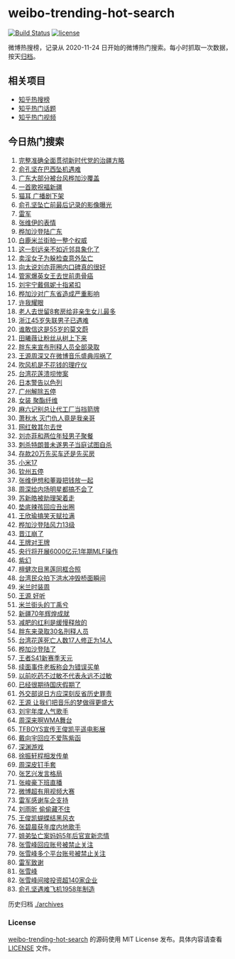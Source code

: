 # weibo-trending-hot-search

[![Build Status](https://github.com/justjavac/weibo-trending-hot-search/workflows/ci/badge.svg?branch=master)](https://github.com/justjavac/weibo-trending-hot-search/actions)
[![license](https://img.shields.io/github/license/justjavac/weibo-trending-hot-search)](https://github.com/justjavac/weibo-trending-hot-search/blob/master/LICENSE)

微博热搜榜，记录从 2020-11-24 日开始的微博热门搜索。每小时抓取一次数据，按天[归档](./archives)。

## 相关项目

- [知乎热搜榜](https://github.com/justjavac/zhihu-trending-top-search)
- [知乎热门话题](https://github.com/justjavac/zhihu-trending-hot-questions)
- [知乎热门视频](https://github.com/justjavac/zhihu-trending-hot-video)

## 今日热门搜索

<!-- BEGIN -->
<!-- 最后更新时间 Thu Sep 25 2025 07:16:50 GMT+0800 (China Standard Time) -->

1. [完整准确全面贯彻新时代党的治疆方略](https://s.weibo.com//weibo?q=%23%E5%AE%8C%E6%95%B4%E5%87%86%E7%A1%AE%E5%85%A8%E9%9D%A2%E8%B4%AF%E5%BD%BB%E6%96%B0%E6%97%B6%E4%BB%A3%E5%85%9A%E7%9A%84%E6%B2%BB%E7%96%86%E6%96%B9%E7%95%A5%23&Refer=new_time)
1. [俞孔坚在巴西坠机遇难](https://s.weibo.com//weibo?q=%23%E4%BF%9E%E5%AD%94%E5%9D%9A%E5%9C%A8%E5%B7%B4%E8%A5%BF%E5%9D%A0%E6%9C%BA%E9%81%87%E9%9A%BE%23&t=31&band_rank=1&Refer=top)
1. [广东大部分被台风桦加沙覆盖](https://s.weibo.com//weibo?q=%23%E5%B9%BF%E4%B8%9C%E5%A4%A7%E9%83%A8%E5%88%86%E8%A2%AB%E5%8F%B0%E9%A3%8E%E6%A1%A6%E5%8A%A0%E6%B2%99%E8%A6%86%E7%9B%96%23&t=31&band_rank=39&Refer=top)
1. [一首歌祝福新疆](https://s.weibo.com//weibo?q=%23%E4%B8%80%E9%A6%96%E6%AD%8C%E7%A5%9D%E7%A6%8F%E6%96%B0%E7%96%86%23&t=31&band_rank=3&Refer=top)
1. [猫耳 广播剧下架](https://s.weibo.com//weibo?q=%E7%8C%AB%E8%80%B3%20%E5%B9%BF%E6%92%AD%E5%89%A7%E4%B8%8B%E6%9E%B6&t=31&band_rank=4&Refer=top)
1. [俞孔坚坠亡前最后记录的影像曝光](https://s.weibo.com//weibo?q=%23%E4%BF%9E%E5%AD%94%E5%9D%9A%E5%9D%A0%E4%BA%A1%E5%89%8D%E6%9C%80%E5%90%8E%E8%AE%B0%E5%BD%95%E7%9A%84%E5%BD%B1%E5%83%8F%E6%9B%9D%E5%85%89%23&t=31&band_rank=10&Refer=top)
1. [雷军](https://s.weibo.com//weibo?q=%E9%9B%B7%E5%86%9B&t=31&band_rank=22&Refer=top)
1. [张维伊的表情](https://s.weibo.com//weibo?q=%23%E5%BC%A0%E7%BB%B4%E4%BC%8A%E7%9A%84%E8%A1%A8%E6%83%85%23&t=31&band_rank=31&Refer=top)
1. [桦加沙登陆广东](https://s.weibo.com//weibo?q=%23%E6%A1%A6%E5%8A%A0%E6%B2%99%E7%99%BB%E9%99%86%E5%B9%BF%E4%B8%9C%23&t=31&band_rank=2&Refer=top)
1. [白鹿米兰街拍一整个权威](https://s.weibo.com//weibo?q=%23%E7%99%BD%E9%B9%BF%E7%B1%B3%E5%85%B0%E8%A1%97%E6%8B%8D%E4%B8%80%E6%95%B4%E4%B8%AA%E6%9D%83%E5%A8%81%23&t=31&band_rank=39&Refer=top)
1. [这一刻远亲不如近邻具象化了](https://s.weibo.com//weibo?q=%23%E8%BF%99%E4%B8%80%E5%88%BB%E8%BF%9C%E4%BA%B2%E4%B8%8D%E5%A6%82%E8%BF%91%E9%82%BB%E5%85%B7%E8%B1%A1%E5%8C%96%E4%BA%86%23&t=31&band_rank=48&Refer=top)
1. [卖淫女子为躲检查意外坠亡](https://s.weibo.com//weibo?q=%23%E5%8D%96%E6%B7%AB%E5%A5%B3%E5%AD%90%E4%B8%BA%E8%BA%B2%E6%A3%80%E6%9F%A5%E6%84%8F%E5%A4%96%E5%9D%A0%E4%BA%A1%23&t=31&band_rank=15&Refer=top)
1. [向太说刘亦菲圈内口碑真的很好](https://s.weibo.com//weibo?q=%23%E5%90%91%E5%A4%AA%E8%AF%B4%E5%88%98%E4%BA%A6%E8%8F%B2%E5%9C%88%E5%86%85%E5%8F%A3%E7%A2%91%E7%9C%9F%E7%9A%84%E5%BE%88%E5%A5%BD%23&t=31&band_rank=11&Refer=top)
1. [管家爆英女王去世前患骨癌](https://s.weibo.com//weibo?q=%E7%AE%A1%E5%AE%B6%E7%88%86%E8%8B%B1%E5%A5%B3%E7%8E%8B%E5%8E%BB%E4%B8%96%E5%89%8D%E6%82%A3%E9%AA%A8%E7%99%8C&t=31&band_rank=6&Refer=top)
1. [刘宇宁戴佩妮十指紧扣](https://s.weibo.com//weibo?q=%23%E5%88%98%E5%AE%87%E5%AE%81%E6%88%B4%E4%BD%A9%E5%A6%AE%E5%8D%81%E6%8C%87%E7%B4%A7%E6%89%A3%23&t=31&band_rank=26&Refer=top)
1. [桦加沙对广东省造成严重影响](https://s.weibo.com//weibo?q=%23%E6%A1%A6%E5%8A%A0%E6%B2%99%E5%AF%B9%E5%B9%BF%E4%B8%9C%E7%9C%81%E9%80%A0%E6%88%90%E4%B8%A5%E9%87%8D%E5%BD%B1%E5%93%8D%23&t=31&band_rank=33&Refer=top)
1. [许我耀眼](https://s.weibo.com//weibo?q=%E8%AE%B8%E6%88%91%E8%80%80%E7%9C%BC&t=31&band_rank=5&Refer=top)
1. [老人去世留8套房给非亲生女儿最多](https://s.weibo.com//weibo?q=%23%E8%80%81%E4%BA%BA%E5%8E%BB%E4%B8%96%E7%95%998%E5%A5%97%E6%88%BF%E7%BB%99%E9%9D%9E%E4%BA%B2%E7%94%9F%E5%A5%B3%E5%84%BF%E6%9C%80%E5%A4%9A%23&t=31&band_rank=36&Refer=top)
1. [浙江45岁失联男子已遇难](https://s.weibo.com//weibo?q=%23%E6%B5%99%E6%B1%9F45%E5%B2%81%E5%A4%B1%E8%81%94%E7%94%B7%E5%AD%90%E5%B7%B2%E9%81%87%E9%9A%BE%23&t=31&band_rank=46&Refer=top)
1. [谁敢信这是55岁的莫文蔚](https://s.weibo.com//weibo?q=%E8%B0%81%E6%95%A2%E4%BF%A1%E8%BF%99%E6%98%AF55%E5%B2%81%E7%9A%84%E8%8E%AB%E6%96%87%E8%94%9A&t=31&band_rank=17&Refer=top)
1. [田曦薇让粉丝从树上下来](https://s.weibo.com//weibo?q=%23%E7%94%B0%E6%9B%A6%E8%96%87%E8%AE%A9%E7%B2%89%E4%B8%9D%E4%BB%8E%E6%A0%91%E4%B8%8A%E4%B8%8B%E6%9D%A5%23&t=31&band_rank=50&Refer=top)
1. [胖东来宣布刑释人员全部录取](https://s.weibo.com//weibo?q=%23%E8%83%96%E4%B8%9C%E6%9D%A5%E5%AE%A3%E5%B8%83%E5%88%91%E9%87%8A%E4%BA%BA%E5%91%98%E5%85%A8%E9%83%A8%E5%BD%95%E5%8F%96%23&t=31&band_rank=24&Refer=top)
1. [王源周深又在微博音乐盛典闯祸了](https://s.weibo.com//weibo?q=%23%E7%8E%8B%E6%BA%90%E5%91%A8%E6%B7%B1%E5%8F%88%E5%9C%A8%E5%BE%AE%E5%8D%9A%E9%9F%B3%E4%B9%90%E7%9B%9B%E5%85%B8%E9%97%AF%E7%A5%B8%E4%BA%86%23&t=31&band_rank=25&Refer=top)
1. [吹风机是不花钱的理疗仪](https://s.weibo.com//weibo?q=%23%E5%90%B9%E9%A3%8E%E6%9C%BA%E6%98%AF%E4%B8%8D%E8%8A%B1%E9%92%B1%E7%9A%84%E7%90%86%E7%96%97%E4%BB%AA%23&t=31&band_rank=23&Refer=top)
1. [台湾花莲溃坝惨案](https://s.weibo.com//weibo?q=%E5%8F%B0%E6%B9%BE%E8%8A%B1%E8%8E%B2%E6%BA%83%E5%9D%9D%E6%83%A8%E6%A1%88&t=31&band_rank=35&Refer=top)
1. [日本警告以色列](https://s.weibo.com//weibo?q=%23%E6%97%A5%E6%9C%AC%E8%AD%A6%E5%91%8A%E4%BB%A5%E8%89%B2%E5%88%97%23&t=31&band_rank=37&Refer=top)
1. [广州解除五停](https://s.weibo.com//weibo?q=%23%E5%B9%BF%E5%B7%9E%E8%A7%A3%E9%99%A4%E4%BA%94%E5%81%9C%23&t=31&band_rank=18&Refer=top)
1. [女装 聚酯纤维](https://s.weibo.com//weibo?q=%E5%A5%B3%E8%A3%85%20%E8%81%9A%E9%85%AF%E7%BA%A4%E7%BB%B4&t=31&band_rank=28&Refer=top)
1. [麻六记别总让代工厂当挡箭牌](https://s.weibo.com//weibo?q=%23%E9%BA%BB%E5%85%AD%E8%AE%B0%E5%88%AB%E6%80%BB%E8%AE%A9%E4%BB%A3%E5%B7%A5%E5%8E%82%E5%BD%93%E6%8C%A1%E7%AE%AD%E7%89%8C%23&t=31&band_rank=50&Refer=top)
1. [萧秋水 灭门仇人竟是我亲哥](https://s.weibo.com//weibo?q=%E8%90%A7%E7%A7%8B%E6%B0%B4%20%E7%81%AD%E9%97%A8%E4%BB%87%E4%BA%BA%E7%AB%9F%E6%98%AF%E6%88%91%E4%BA%B2%E5%93%A5&t=31&band_rank=35&Refer=top)
1. [网红敖其尔去世](https://s.weibo.com//weibo?q=%23%E7%BD%91%E7%BA%A2%E6%95%96%E5%85%B6%E5%B0%94%E5%8E%BB%E4%B8%96%23&t=31&band_rank=29&Refer=top)
1. [刘亦菲和两位年轻男子聚餐](https://s.weibo.com//weibo?q=%23%E5%88%98%E4%BA%A6%E8%8F%B2%E5%92%8C%E4%B8%A4%E4%BD%8D%E5%B9%B4%E8%BD%BB%E7%94%B7%E5%AD%90%E8%81%9A%E9%A4%90%23&t=31&band_rank=20&Refer=top)
1. [刺杀特朗普未遂男子当庭试图自杀](https://s.weibo.com//weibo?q=%23%E5%88%BA%E6%9D%80%E7%89%B9%E6%9C%97%E6%99%AE%E6%9C%AA%E9%81%82%E7%94%B7%E5%AD%90%E5%BD%93%E5%BA%AD%E8%AF%95%E5%9B%BE%E8%87%AA%E6%9D%80%23&t=31&band_rank=13&Refer=top)
1. [存款20万先买车还是先买房](https://s.weibo.com//weibo?q=%23%E5%AD%98%E6%AC%BE20%E4%B8%87%E5%85%88%E4%B9%B0%E8%BD%A6%E8%BF%98%E6%98%AF%E5%85%88%E4%B9%B0%E6%88%BF%23&t=31&band_rank=50&Refer=top)
1. [小米17](https://s.weibo.com//weibo?q=%E5%B0%8F%E7%B1%B317&t=31&band_rank=41&Refer=top)
1. [钦州五停](https://s.weibo.com//weibo?q=%23%E9%92%A6%E5%B7%9E%E4%BA%94%E5%81%9C%23&t=31&band_rank=42&Refer=top)
1. [张维伊想和董璇把钱放一起](https://s.weibo.com//weibo?q=%E5%BC%A0%E7%BB%B4%E4%BC%8A%E6%83%B3%E5%92%8C%E8%91%A3%E7%92%87%E6%8A%8A%E9%92%B1%E6%94%BE%E4%B8%80%E8%B5%B7&t=31&band_rank=39&Refer=top)
1. [周深给内场明星都搞不会了](https://s.weibo.com//weibo?q=%E5%91%A8%E6%B7%B1%E7%BB%99%E5%86%85%E5%9C%BA%E6%98%8E%E6%98%9F%E9%83%BD%E6%90%9E%E4%B8%8D%E4%BC%9A%E4%BA%86&t=31&band_rank=9&Refer=top)
1. [苏新皓被助理架着走](https://s.weibo.com//weibo?q=%E8%8B%8F%E6%96%B0%E7%9A%93%E8%A2%AB%E5%8A%A9%E7%90%86%E6%9E%B6%E7%9D%80%E8%B5%B0&t=31&band_rank=8&Refer=top)
1. [垫底辣孩回应丑出圈](https://s.weibo.com//weibo?q=%23%E5%9E%AB%E5%BA%95%E8%BE%A3%E5%AD%A9%E5%9B%9E%E5%BA%94%E4%B8%91%E5%87%BA%E5%9C%88%23&t=31&band_rank=16&Refer=top)
1. [王欣瑜搞笑天赋拉满](https://s.weibo.com//weibo?q=%E7%8E%8B%E6%AC%A3%E7%91%9C%E6%90%9E%E7%AC%91%E5%A4%A9%E8%B5%8B%E6%8B%89%E6%BB%A1&t=31&band_rank=40&Refer=top)
1. [桦加沙登陆风力13级](https://s.weibo.com//weibo?q=%23%E6%A1%A6%E5%8A%A0%E6%B2%99%E7%99%BB%E9%99%86%E9%A3%8E%E5%8A%9B13%E7%BA%A7%23&t=31&band_rank=27&Refer=top)
1. [晋江崩了](https://s.weibo.com//weibo?q=%E6%99%8B%E6%B1%9F%E5%B4%A9%E4%BA%86&t=31&band_rank=14&Refer=top)
1. [王牌对王牌](https://s.weibo.com//weibo?q=%E7%8E%8B%E7%89%8C%E5%AF%B9%E7%8E%8B%E7%89%8C&t=31&band_rank=30&Refer=top)
1. [央行将开展6000亿元1年期MLF操作](https://s.weibo.com//weibo?q=%23%E5%A4%AE%E8%A1%8C%E5%B0%86%E5%BC%80%E5%B1%956000%E4%BA%BF%E5%85%831%E5%B9%B4%E6%9C%9FMLF%E6%93%8D%E4%BD%9C%23&t=31&band_rank=47&Refer=top)
1. [紫幻](https://s.weibo.com//weibo?q=%E7%B4%AB%E5%B9%BB&t=31&band_rank=21&Refer=top)
1. [檀健次目黑莲同框合照](https://s.weibo.com//weibo?q=%23%E6%AA%80%E5%81%A5%E6%AC%A1%E7%9B%AE%E9%BB%91%E8%8E%B2%E5%90%8C%E6%A1%86%E5%90%88%E7%85%A7%23&t=31&band_rank=30&Refer=top)
1. [台湾民众拍下洪水冲毁桥面瞬间](https://s.weibo.com//weibo?q=%23%E5%8F%B0%E6%B9%BE%E6%B0%91%E4%BC%97%E6%8B%8D%E4%B8%8B%E6%B4%AA%E6%B0%B4%E5%86%B2%E6%AF%81%E6%A1%A5%E9%9D%A2%E7%9E%AC%E9%97%B4%23&t=31&band_rank=21&Refer=top)
1. [米兰时装周](https://s.weibo.com//weibo?q=%E7%B1%B3%E5%85%B0%E6%97%B6%E8%A3%85%E5%91%A8&t=31&band_rank=32&Refer=top)
1. [王源 好听](https://s.weibo.com//weibo?q=%E7%8E%8B%E6%BA%90%20%E5%A5%BD%E5%90%AC&t=31&band_rank=19&Refer=top)
1. [米兰街头的丁禹兮](https://s.weibo.com//weibo?q=%E7%B1%B3%E5%85%B0%E8%A1%97%E5%A4%B4%E7%9A%84%E4%B8%81%E7%A6%B9%E5%85%AE&t=31&band_rank=37&Refer=top)
1. [新疆70年辉煌成就](https://s.weibo.com//weibo?q=%23%E6%96%B0%E7%96%8670%E5%B9%B4%E8%BE%89%E7%85%8C%E6%88%90%E5%B0%B1%23&Refer=new_time)
1. [减肥的红利是缓慢释放的](https://s.weibo.com//weibo?q=%23%E5%87%8F%E8%82%A5%E7%9A%84%E7%BA%A2%E5%88%A9%E6%98%AF%E7%BC%93%E6%85%A2%E9%87%8A%E6%94%BE%E7%9A%84%23&t=31&band_rank=40&Refer=top)
1. [胖东来录取30名刑释人员](https://s.weibo.com//weibo?q=%23%E8%83%96%E4%B8%9C%E6%9D%A5%E5%BD%95%E5%8F%9630%E5%90%8D%E5%88%91%E9%87%8A%E4%BA%BA%E5%91%98%23&t=31&band_rank=41&Refer=top)
1. [台湾花莲死亡人数17人修正为14人](https://s.weibo.com//weibo?q=%23%E5%8F%B0%E6%B9%BE%E8%8A%B1%E8%8E%B2%E6%AD%BB%E4%BA%A1%E4%BA%BA%E6%95%B017%E4%BA%BA%E4%BF%AE%E6%AD%A3%E4%B8%BA14%E4%BA%BA%23&t=31&band_rank=49&Refer=top)
1. [桦加沙登陆了](https://s.weibo.com//weibo?q=%23%E6%A1%A6%E5%8A%A0%E6%B2%99%E7%99%BB%E9%99%86%E4%BA%86%23&t=31&band_rank=36&Refer=top)
1. [王者S41新赛季天元](https://s.weibo.com//weibo?q=%E7%8E%8B%E8%80%85S41%E6%96%B0%E8%B5%9B%E5%AD%A3%E5%A4%A9%E5%85%83&t=31&band_rank=34&Refer=top)
1. [续面事件老板称会为错误买单](https://s.weibo.com//weibo?q=%23%E7%BB%AD%E9%9D%A2%E4%BA%8B%E4%BB%B6%E8%80%81%E6%9D%BF%E7%A7%B0%E4%BC%9A%E4%B8%BA%E9%94%99%E8%AF%AF%E4%B9%B0%E5%8D%95%23&t=31&band_rank=28&Refer=top)
1. [以前吃药不过敏不代表永远不过敏](https://s.weibo.com//weibo?q=%23%E4%BB%A5%E5%89%8D%E5%90%83%E8%8D%AF%E4%B8%8D%E8%BF%87%E6%95%8F%E4%B8%8D%E4%BB%A3%E8%A1%A8%E6%B0%B8%E8%BF%9C%E4%B8%8D%E8%BF%87%E6%95%8F%23&t=31&band_rank=46&Refer=top)
1. [已经很期待国庆假期了](https://s.weibo.com//weibo?q=%23%E5%B7%B2%E7%BB%8F%E5%BE%88%E6%9C%9F%E5%BE%85%E5%9B%BD%E5%BA%86%E5%81%87%E6%9C%9F%E4%BA%86%23&t=31&band_rank=27&Refer=top)
1. [外交部说日方应深刻反省历史罪责](https://s.weibo.com//weibo?q=%23%E5%A4%96%E4%BA%A4%E9%83%A8%E8%AF%B4%E6%97%A5%E6%96%B9%E5%BA%94%E6%B7%B1%E5%88%BB%E5%8F%8D%E7%9C%81%E5%8E%86%E5%8F%B2%E7%BD%AA%E8%B4%A3%23&t=31&band_rank=45&Refer=top)
1. [王源 让我们把音乐的梦做得更盛大](https://s.weibo.com//weibo?q=%E7%8E%8B%E6%BA%90%20%E8%AE%A9%E6%88%91%E4%BB%AC%E6%8A%8A%E9%9F%B3%E4%B9%90%E7%9A%84%E6%A2%A6%E5%81%9A%E5%BE%97%E6%9B%B4%E7%9B%9B%E5%A4%A7&t=31&band_rank=24&Refer=top)
1. [刘宇年度人气歌手](https://s.weibo.com//weibo?q=%23%E5%88%98%E5%AE%87%E5%B9%B4%E5%BA%A6%E4%BA%BA%E6%B0%94%E6%AD%8C%E6%89%8B%23&t=31&band_rank=50&Refer=top)
1. [周深来啊WMA舞台](https://s.weibo.com//weibo?q=%23%E5%91%A8%E6%B7%B1%E6%9D%A5%E5%95%8AWMA%E8%88%9E%E5%8F%B0%23&t=31&band_rank=29&Refer=top)
1. [TFBOYS宣传王俊凯平遥电影展](https://s.weibo.com//weibo?q=%23TFBOYS%E5%AE%A3%E4%BC%A0%E7%8E%8B%E4%BF%8A%E5%87%AF%E5%B9%B3%E9%81%A5%E7%94%B5%E5%BD%B1%E5%B1%95%23&t=31&band_rank=41&Refer=top)
1. [戴向宇回应不爱陈紫函](https://s.weibo.com//weibo?q=%23%E6%88%B4%E5%90%91%E5%AE%87%E5%9B%9E%E5%BA%94%E4%B8%8D%E7%88%B1%E9%99%88%E7%B4%AB%E5%87%BD%23&t=31&band_rank=45&Refer=top)
1. [深渊游戏](https://s.weibo.com//weibo?q=%E6%B7%B1%E6%B8%8A%E6%B8%B8%E6%88%8F&t=31&band_rank=50&Refer=top)
1. [徐振轩程相发传单](https://s.weibo.com//weibo?q=%23%E5%BE%90%E6%8C%AF%E8%BD%A9%E7%A8%8B%E7%9B%B8%E5%8F%91%E4%BC%A0%E5%8D%95%23&t=31&band_rank=43&Refer=top)
1. [周深皮钉手套](https://s.weibo.com//weibo?q=%E5%91%A8%E6%B7%B1%E7%9A%AE%E9%92%89%E6%89%8B%E5%A5%97&t=31&band_rank=34&Refer=top)
1. [张艺兴发言格局](https://s.weibo.com//weibo?q=%23%E5%BC%A0%E8%89%BA%E5%85%B4%E5%8F%91%E8%A8%80%E6%A0%BC%E5%B1%80%23&t=31&band_rank=41&Refer=top)
1. [张峻豪下班直播](https://s.weibo.com//weibo?q=%E5%BC%A0%E5%B3%BB%E8%B1%AA%E4%B8%8B%E7%8F%AD%E7%9B%B4%E6%92%AD&t=31&band_rank=47&Refer=top)
1. [微博超有用视频大赛](https://s.weibo.com//weibo?q=%E5%BE%AE%E5%8D%9A%E8%B6%85%E6%9C%89%E7%94%A8%E8%A7%86%E9%A2%91%E5%A4%A7%E8%B5%9B&t=31&band_rank=48&Refer=top)
1. [雷军感谢车企支持](https://s.weibo.com//weibo?q=%23%E9%9B%B7%E5%86%9B%E6%84%9F%E8%B0%A2%E8%BD%A6%E4%BC%81%E6%94%AF%E6%8C%81%23&t=31&band_rank=48&Refer=top)
1. [刘雨昕 偷偷藏不住](https://s.weibo.com//weibo?q=%E5%88%98%E9%9B%A8%E6%98%95%20%E5%81%B7%E5%81%B7%E8%97%8F%E4%B8%8D%E4%BD%8F&t=31&band_rank=43&Refer=top)
1. [王俊凯蝴蝶结黑风衣](https://s.weibo.com//weibo?q=%E7%8E%8B%E4%BF%8A%E5%87%AF%E8%9D%B4%E8%9D%B6%E7%BB%93%E9%BB%91%E9%A3%8E%E8%A1%A3&t=31&band_rank=47&Refer=top)
1. [张碧晨获年度内地歌手](https://s.weibo.com//weibo?q=%23%E5%BC%A0%E7%A2%A7%E6%99%A8%E8%8E%B7%E5%B9%B4%E5%BA%A6%E5%86%85%E5%9C%B0%E6%AD%8C%E6%89%8B%23&t=31&band_rank=30&Refer=top)
1. [姐弟坠亡案妈妈5年后官宣新恋情](https://s.weibo.com//weibo?q=%23%E5%A7%90%E5%BC%9F%E5%9D%A0%E4%BA%A1%E6%A1%88%E5%A6%88%E5%A6%885%E5%B9%B4%E5%90%8E%E5%AE%98%E5%AE%A3%E6%96%B0%E6%81%8B%E6%83%85%23&t=31&band_rank=7&Refer=top)
1. [张雪峰回应账号被禁止关注](https://s.weibo.com//weibo?q=%23%E5%BC%A0%E9%9B%AA%E5%B3%B0%E5%9B%9E%E5%BA%94%E8%B4%A6%E5%8F%B7%E8%A2%AB%E7%A6%81%E6%AD%A2%E5%85%B3%E6%B3%A8%23&t=31&band_rank=12&Refer=top)
1. [张雪峰多个平台账号被禁止关注](https://s.weibo.com//weibo?q=%23%E5%BC%A0%E9%9B%AA%E5%B3%B0%E5%A4%9A%E4%B8%AA%E5%B9%B3%E5%8F%B0%E8%B4%A6%E5%8F%B7%E8%A2%AB%E7%A6%81%E6%AD%A2%E5%85%B3%E6%B3%A8%23&t=31&band_rank=23&Refer=top)
1. [雷军致谢](https://s.weibo.com//weibo?q=%23%E9%9B%B7%E5%86%9B%E8%87%B4%E8%B0%A2%23&t=31&band_rank=38&Refer=top)
1. [张雪峰](https://s.weibo.com//weibo?q=%E5%BC%A0%E9%9B%AA%E5%B3%B0&t=31&band_rank=40&Refer=top)
1. [张雪峰间接投资超140家企业](https://s.weibo.com//weibo?q=%23%E5%BC%A0%E9%9B%AA%E5%B3%B0%E9%97%B4%E6%8E%A5%E6%8A%95%E8%B5%84%E8%B6%85140%E5%AE%B6%E4%BC%81%E4%B8%9A%23&t=31&band_rank=44&Refer=top)
1. [俞孔坚遇难飞机1958年制造](https://s.weibo.com//weibo?q=%23%E4%BF%9E%E5%AD%94%E5%9D%9A%E9%81%87%E9%9A%BE%E9%A3%9E%E6%9C%BA1958%E5%B9%B4%E5%88%B6%E9%80%A0%23&t=31&band_rank=45&Refer=top)

<!-- END -->

历史归档 [./archives](./archives)

### License

[weibo-trending-hot-search](https://github.com/justjavac/weibo-trending-hot-search) 的源码使用 MIT License
发布。具体内容请查看 [LICENSE](./LICENSE) 文件。
